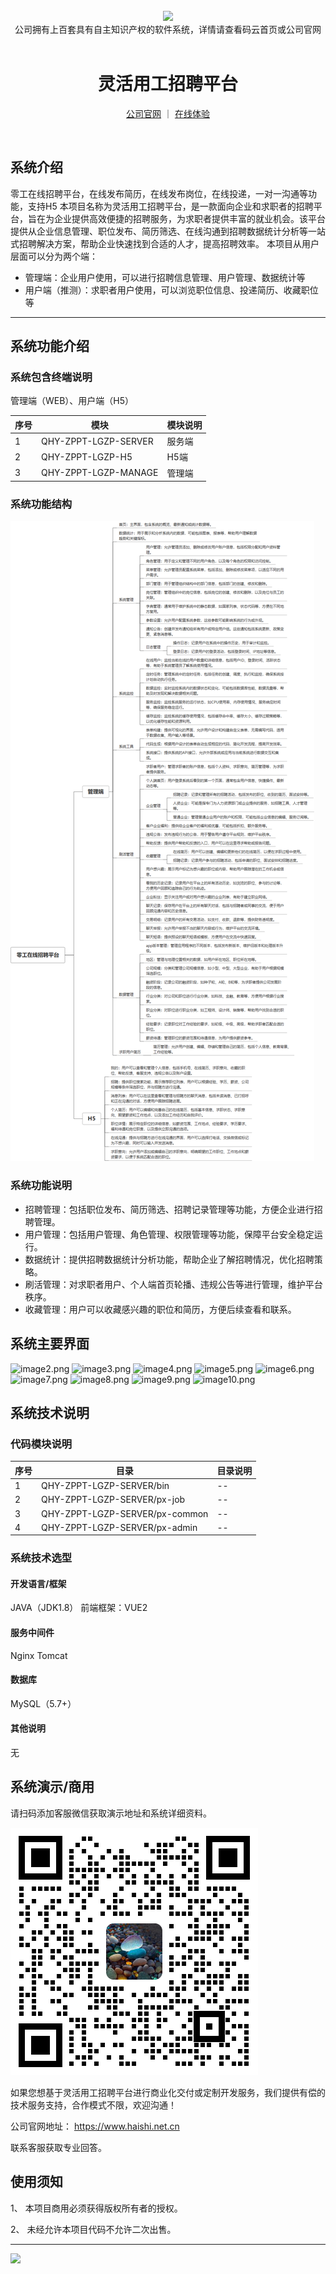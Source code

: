<br/>

<div align="center" >
    <img src="https://www.haishi.net.cn/img/17f49ecef80e4c6248070c401a94c032.0ff19479.png" />
<br/>
<div>公司拥有上百套具有自主知识产权的软件系统，详情请查看码云首页或公司官网</div>
</div>

<div align="center">
<br/>
<h1>灵活用工招聘平台</h1>

<a href="https://www.haishi.net.cn/">公司官网</a> ｜ <a href="https://www.haishi.net.cn/">在线体验</a>

<br/>

</div>


## 系统介绍


零工在线招聘平台，在线发布简历，在线发布岗位，在线投递，一对一沟通等功能，支持H5
本项目名称为灵活用工招聘平台，是一款面向企业和求职者的招聘平台，旨在为企业提供高效便捷的招聘服务，为求职者提供丰富的就业机会。该平台提供从企业信息管理、职位发布、简历筛选、在线沟通到招聘数据统计分析等一站式招聘解决方案，帮助企业快速找到合适的人才，提高招聘效率。
本项目从用户层面可以分为两个端：
- 管理端：企业用户使用，可以进行招聘信息管理、用户管理、数据统计等
- 用户端（推测）：求职者用户使用，可以浏览职位信息、投递简历、收藏职位等
                


<hr/>

## 系统功能介绍

### 系统包含终端说明

管理端（WEB）、用户端（H5）

| 序号 | 模块                 | 模块说明 |
| ---- | -------------------- | -------- |
| 1    | QHY-ZPPT-LGZP-SERVER | 服务端   |
| 2    | QHY-ZPPT-LGZP-H5     | H5端     |
| 3    | QHY-ZPPT-LGZP-MANAGE | 管理端   |

### 系统功能结构

![](./images/swdt.png)

### 系统功能说明

- 招聘管理：包括职位发布、简历筛选、招聘记录管理等功能，方便企业进行招聘管理。
- 用户管理：包括用户管理、角色管理、权限管理等功能，保障平台安全稳定运行。
- 数据统计：提供招聘数据统计分析功能，帮助企业了解招聘情况，优化招聘策略。
- 刷活管理：对求职者用户、个人端首页轮播、违规公告等进行管理，维护平台秩序。
- 收藏管理：用户可以收藏感兴趣的职位和简历，方便后续查看和联系。

## 系统主要界面

![image2.png](http://codeimg.haishi.net.cn/QHY-ZPPT-LGZP_2.png)
![image3.png](http://codeimg.haishi.net.cn/QHY-ZPPT-LGZP_3.png)
![image4.png](http://codeimg.haishi.net.cn/QHY-ZPPT-LGZP_4.png)
![image5.png](http://codeimg.haishi.net.cn/QHY-ZPPT-LGZP_5.png)
![image6.png](http://codeimg.haishi.net.cn/QHY-ZPPT-LGZP_6.png)
![image7.png](http://codeimg.haishi.net.cn/QHY-ZPPT-LGZP_7.png)
![image8.png](http://codeimg.haishi.net.cn/QHY-ZPPT-LGZP_8.png)
![image9.png](http://codeimg.haishi.net.cn/QHY-ZPPT-LGZP_9.png)
![image10.png](http://codeimg.haishi.net.cn/QHY-ZPPT-LGZP_10.png)

## 系统技术说明

### 代码模块说明

| 序号 | 目录                           | 目录说明 |
| ---- | ------------------------------ | -------- |
| 1    | QHY-ZPPT-LGZP-SERVER/bin       | --       |
| 2    | QHY-ZPPT-LGZP-SERVER/px-job    | --       |
| 3    | QHY-ZPPT-LGZP-SERVER/px-common | --       |
| 4    | QHY-ZPPT-LGZP-SERVER/px-admin  | --       |

### 系统技术选型

#### 开发语言/框架

JAVA（JDK1.8）
前端框架：VUE2

#### 服务中间件

Nginx
Tomcat

#### 数据库

MySQL（5.7+）

#### 其他说明

无


## 系统演示/商用

请扫码添加客服微信获取演示地址和系统详细资料。

![](./images/kf.png)

如果您想基于灵活用工招聘平台进行商业化交付或定制开发服务，我们提供有偿的技术服务支持，合作模式不限，欢迎沟通！

公司官网地址： <a href="https://www.haishi.net.cn/">https://www.haishi.net.cn</a>

联系客服获取专业回答。


## 使用须知

1、 本项目商用必须获得版权所有者的授权。

2、 未经允许本项目代码不允许二次出售。

<hr/>

![](./images/gsjj.png)